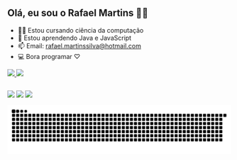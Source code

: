 ## Olá, eu sou o Rafael Martins 👋🏻

- 👨‍🎓 Estou cursando ciência da computação
- 🌱 Estou aprendendo Java e JavaScript 
- 📫 Email: rafael.martinssilva@hotmail.com 
- 💻 Bora programar ♡ 

 <div>
  <a href="https://github.com/Rafas-ms">
  <img height="180em" src="https://github-readme-stats.vercel.app/api?username=Rafas-ms&show_icons=true&theme=buefy&include_all_commits=true&count_private=true"/>
  <img height="180em" src="https://github-readme-stats.vercel.app/api/top-langs/?username=Rafas-ms&layout=compact&langs_count=7&theme=buefy"/>
</div>

##
  
<div>
  <a href="https://www.linkedin.com/in/rafael-martins-silva" target="_blank"><img src="https://img.shields.io/badge/-LinkedIn-%230077B5?style=for-the-badge&logo=linkedin&logoColor=white" target="_blank"></a> 
  <a href = "mailto:rafael.martinssilva@hotmail.com"><img src="https://img.shields.io/badge/Microsoft_Outlook-0078D4?style=for-the-badge&logo=microsoft-outlook&logoColor=white" target="_blank"></a>
  <a href="https://www.instagram.com/rafas.ms" target="_blank"><img src="https://img.shields.io/badge/-Instagram-%23E4405F?style=for-the-badge&logo=instagram&logoColor=white" target="_blank"></a>
 
 ![Snake animation](https://github.com/Rafas-ms/Rafas-ms/blob/output/github-contribution-grid-snake.svg)
 
</div>

